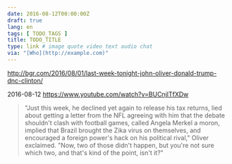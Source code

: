 ```yaml
---
date: 2016-08-12T00:00:00Z
draft: true
lang: en
tags: [ TODO_TAGS ]
title: TODO_TITLE
type: link # image quote video text audio chat
via: "[Who](http://example.com)"
---
```


<http://bgr.com/2016/08/01/last-week-tonight-john-oliver-donald-trump-dnc-clinton/>

2016-08-12
https://www.youtube.com/watch?v=BUCnjlTfXDw

>"Just this week, he declined yet again to release his tax returns, lied about getting a letter from the NFL agreeing with him that the debate shouldn't clash with football games, called Angela Merkel a moron, implied that Brazil brought the Zika virus on themselves, and encouraged a foreign power's hack on his political rival," Oliver exclaimed. "Now, two of those didn't happen, but you're not sure which two, and that's kind of the point, isn't it?"

